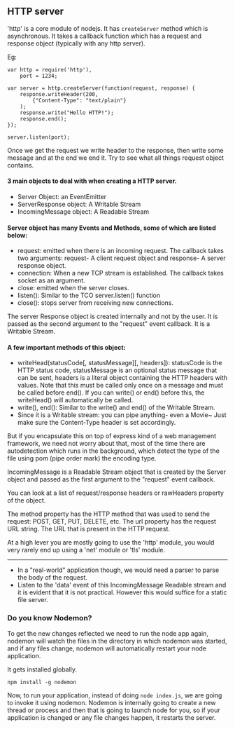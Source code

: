## HTTP server

'http' is a core module of nodejs. It has `createServer` method which is asynchronous. It takes a callback function which has a request and response object (typically with any http server).

Eg:

	var http = require('http'),
    	port = 1234;

	var server = http.createServer(function(request, response) {
	    response.writeHeader(200, 
			{"Content-Type": "text/plain"}
		);
	    response.write("Hello HTTP!");
	    response.end();
	});

	server.listen(port);


Once we get the request we write header to the response, then write some message and at the end we end it.
Try to see what all things request object contains.

#### 3 main objects to deal with when creating a HTTP server.
- Server Object: an EventEmitter
- ServerResponse object: A Writable Stream
- IncomingMessage object: A Readable Stream

#### Server object has many Events and Methods, some of which are   listed below:
- request: emitted when there is an incoming request. The callback takes two arguments: request- A client request object and response- A server response object.
- connection: When a new TCP stream is established. The callback takes socket as an argument.
- close: emitted when the server closes.
- listen(): Similar to the TCO server.listen() function
- close(): stops server from receiving new connections.

The server Response object is created internally and not by the user. It is passed as the second argument to the "request" event callback. It is a Writable Stream.

#### A few important methods of this object:

- writeHead(statusCode[, statusMessage][, headers]): statusCode is the HTTP status code, statusMessage is an optional status message that can be sent, headers is a literal object containing the HTTP headers with values. Note that this must be called only once on a message and must be called before end(). If you can write() or end() before this, the writeHead() will automatically be called.
- write(), end(): Similar to the write() and end() of the Writable Stream.
- Since it is a Writable stream: you can pipe anything- even a Movie~ Just make sure the Content-Type header is set accordingly.

But if you encapsulate this on top of express kind of a web management framework, we need not worry about that, most of the time there are autodetection which runs in the background, which detect the type of the file using pom (pipe order mark) the encoding type.

IncomingMessage is a Readable Stream object that is created by the Server object and passed as the first argument to the "request" event callback.

You can look at a list of request/response headers or rawHeaders property of the object.

The method property has the HTTP method that was used to send the request: POST, GET, PUT, DELETE, etc. The url property has the request URL string. The URL that is present in the HTTP request.

At a high lever you are mostly going to use the 'http' module, you would very rarely end up using a 'net' module or 'tls' module.

---------------------------------------------------------------
- In a "real-world" application though, we would need a parser to parse the body of the request.
- Listen to the 'data' event of this IncomingMessage Readable stream and it is evident that it is not practical. However this would suffice for a static file server.

### Do you know Nodemon?

To get the new changes reflected we need to run the node app again, nodemon will watch the files in the directory in which nodemon was started, and if any files change, nodemon will automatically restart your node application.

It gets installed globally.

	npm install -g nodemon

Now, to run your application, instead of doing `node index.js`, we are going to invoke it using nodemon. Nodemon is internally going to create a new thread or process and then that is going to launch node for you, so if your application is changed or any file changes happen, it restarts the server.
